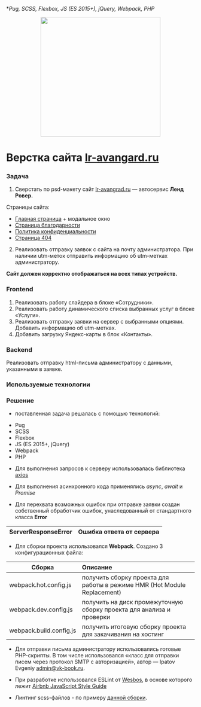 **Pug,
SCSS,
Flexbox,
JS (ES 2015+), jQuery,
Webpack,
PHP*

<p align="center"><img src="https://lr-avangard.ru/assets/images/default/img__tpl-email-top.jpg" width="320"></p>

Верстка сайта [lr-avangard.ru](https://lr-avangard.ru/)
=============================

### Задача

1. Сверстать по psd-макету сайт [lr-avangrad.ru](https://lr-avangard.ru/) — автосервис **Ленд Ровер.**

Страницы сайта:

- [Главная страница](https://lr-avangard.ru/) + модальное окно
- [Страница благодарности](https://lr-avangard.ru/thankyou.html)
- [Политика конфиденциальности](https://lr-avangard.ru/policy.html)
- [Страница 404](https://lr-avangard.ru/404)

2. Реализовать отправку заявок с сайта на почту администратора. При наличии utm-меток отправить информацию об utm-метках администратору.

**Сайт должен корректно отображаться на всех типах устройств.**

### Frontend

1. Реализовать работу слайдера в блоке «Сотрудники».
2. Реализовать работу динамического списка выбранных услуг в блоке «Услуги».
2. Реализовать отправку заявки на сервер с выбранными опциями. Добавить информацию об utm-метках.
3. Добавить загрузку Яндекс-карты в блок «Контакты».

### Backend 

Реализовать отправку html-письма администратору с данными, указанными в заявке.

### Используемые технологии

### Решение

- поставленная задача решалась с помощью технологий:
* Pug
* SCSS
* Flexbox
* JS (ES 2015+, jQuery)
* Webpack
* PHP

- Для выполнения запросов к серверу использовалась библиотека [axios](https://github.com/axios/axios)

- Для выполнения асинхронного кода применялись *async*, *await* и *Promise*

- Для перехвата возможных ошибок при отправке заявки создан собственный обработчик ошибок, унаследованный от стандартного класса **Error**

| ServerResponseError   | Ошибка ответа от сервера|
| ------------- |:-------------|


- Для сборки проекта использовался **Webpack**. Создано 3 конфигурационных файла:

| Сборка   | Описание      |
| ------------- |:-------------|
| webpack.hot.config.js      | получить сборку проекта для работы в режиме HMR (Hot Module Replacement) |
| webpack.dev.config.js      | получить на диск промежуточную сборку проекта для анализа и проверки |
| webpack.build.config.js | получить итоговую сборку проекта для закачивания на хостинг |


- Для отправки письма администратору использовались готовые PHP-скрипты. В том числе использовался «класс для отправки писем через протокол SMTP с авторизацией», автор — Ipatov Evgeniy <admin@vk-book.ru>.

- При разработке использовался ESLint от [Wesbos](https://github.com/wesbos/eslint-config-wesbos), в основе которого лежит [Airbnb JavaScript Style Guide](https://github.com/airbnb/javascript)

- Линтинг scss-файлов - по примеру [данной сборки](https://github.com/v1z/linters-example).









